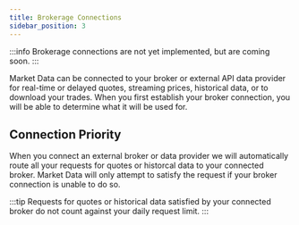 ```yaml
---
title: Brokerage Connections
sidebar_position: 3
---
```


:::info
Brokerage connections are not yet implemented, but are coming soon.
:::

Market Data can be connected to your broker or external API data provider for real-time or delayed quotes, streaming prices, historical data, or to download your trades. When you first establish your broker connection, you will be able to determine what it will be used for.

## Connection Priority

When you connect an external broker or data provider we will automatically route all your requests for quotes or historcal data to your connected broker. Market Data will only attempt to satisfy the request if your broker connection is unable to do so. 

:::tip
Requests for quotes or historical data satisfied by your connected broker do not count against your daily request limit.
:::
